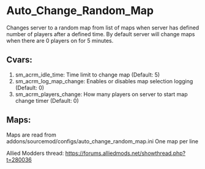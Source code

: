 # Auto_Change_Random_Map
Changes server to a random map from list of maps when server has defined number of players after a defined time.
By default server will change maps when there are 0 players on for 5 minutes.
## Cvars:
1. sm_acrm_idle_time: Time limit to change map (Default: 5)
2. sm_acrm_log_map_change: Enables or disables map selection logging (Default: 0)
3. sm_acrm_players_change: How many players on server to start map change timer (Default: 0)

## Maps:
Maps are read from addons/sourcemod/configs/auto_change_random_map.ini
One map per line

Allied Modders thread:
https://forums.alliedmods.net/showthread.php?t=280036
